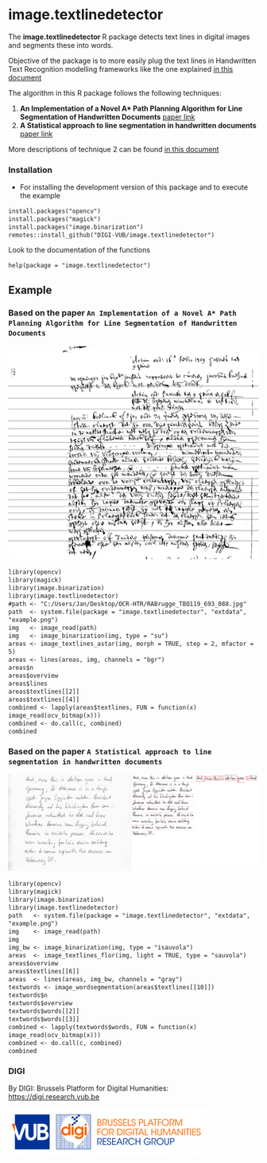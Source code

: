 # image.textlinedetector

The  **image.textlinedetector** R package detects text lines in digital images and segments these into words.

Objective of the package is to more easily plug the text lines in Handwritten Text Recognition modelling frameworks like the one explained [in this document](http://www.jpuigcerver.net/pubs/jpuigcerver_icdar2017.pdf) 

The algorithm in this R package follows the following techniques:

1. __An Implementation of a Novel A* Path Planning Algorithm for Line Segmentation of Handwritten Documents__ [paper link](https://github.com/smeucci/LineSegm/blob/master/c%2B%2B/linesegm/docs/relazione.pdf)
2. __A Statistical approach to line segmentation in handwritten documents__ [paper link](http://citeseerx.ist.psu.edu/viewdoc/download?doi=10.1.1.88.5806&rep=rep1&type=pdf)

More descriptions of technique 2 can be found [in this document](https://github.com/arthurflor23/text-segmentation/blob/master/doc/Text%20Segmentation.pdf)

### Installation

- For installing the development version of this package and to execute the example 

```
install.packages("opencv")
install.packages("magick")
install.packages("image.binarization")
remotes::install_github("DIGI-VUB/image.textlinedetector")
```

Look to the documentation of the functions

```
help(package = "image.textlinedetector")
```

## Example

### Based on the paper `An Implementation of a Novel A* Path Planning Algorithm for Line Segmentation of Handwritten Documents`

![](https://raw.githubusercontent.com/DIGI-VUB/image.textlinedetector/master/inst/extdata/example-result-astar.png)

```
library(opencv)
library(magick)
library(image.binarization)
library(image.textlinedetector)
#path <- "C:/Users/Jan/Desktop/OCR-HTR/RABrugge_TBO119_693_088.jpg"
path  <- system.file(package = "image.textlinedetector", "extdata", "example.png")
img   <- image_read(path)
img   <- image_binarization(img, type = "su")
areas <- image_textlines_astar(img, morph = TRUE, step = 2, mfactor = 5)
areas <- lines(areas, img, channels = "bgr")
areas$n
areas$overview
areas$lines
areas$textlines[[2]]
areas$textlines[[4]]
combined <- lapply(areas$textlines, FUN = function(x) image_read(ocv_bitmap(x)))
combined <- do.call(c, combined)
combined
```

### Based on the paper `A Statistical approach to line segmentation in handwritten documents`

![](https://raw.githubusercontent.com/DIGI-VUB/image.textlinedetector/master/inst/extdata/example-result.png)


```{r}
library(opencv)
library(magick)
library(image.binarization)
library(image.textlinedetector)
path   <- system.file(package = "image.textlinedetector", "extdata", "example.png")
img    <- image_read(path)
img
img_bw <- image_binarization(img, type = "isauvola")
areas  <- image_textlines_flor(img, light = TRUE, type = "sauvola")
areas$overview
areas$textlines[[6]]
areas  <- lines(areas, img_bw, channels = "gray")
textwords <- image_wordsegmentation(areas$textlines[[10]])
textwords$n
textwords$overview
textwords$words[[2]]
textwords$words[[3]]
combined <- lapply(textwords$words, FUN = function(x) image_read(ocv_bitmap(x)))
combined <- do.call(c, combined)
combined
```

### DIGI

By DIGI: Brussels Platform for Digital Humanities: https://digi.research.vub.be

![](tools/logo.png)